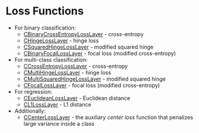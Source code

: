 # Loss Functions

- For binary classification:
  - [CBinaryCrossEntropyLossLayer](BinaryCrossEntropyLossLayer.md) - cross-entropy
  - [CHingeLossLayer](HingeLossLayer.md) - hinge loss
  - [CSquaredHingeLossLayer](SquaredHingeLossLayer.md) - modified squared hinge
  - [CBinaryFocalLossLayer](BinaryFocalLossLayer.md) - focal loss (modified cross-entropy)
- For multi-class classification:
  - [CCrossEntropyLossLayer](CrossEntropyLossLayer.md) - cross-entropy
  - [CMultiHingeLossLayer](MultiHingeLossLayer.md) - hinge loss
  - [CMultiSquaredHingeLossLayer](MultiSquaredHingeLossLayer.md) - modified squared hinge
  - [CFocalLossLayer](FocalLossLayer.md) - focal loss (modified cross-entropy)
- For regression:
  - [CEuclideanLossLayer](EuclideanLossLayer.md) - Euclidean distance
  - [CL1LossLayer](L1LossLayer.md) - L1 distance
- Additionally:
  - [CCenterLossLayer](CenterLossLayer.md) - the auxiliary *center loss* function that penalizes large variance inside a class